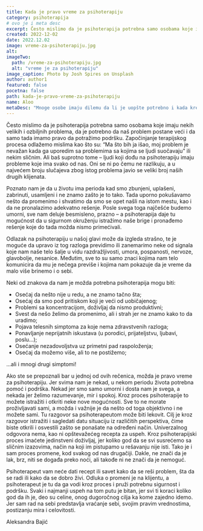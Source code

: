 ```yaml
---
title: Kada je pravo vreme za psihoterapiju
category: psihoterapija
# ovo je i meta desc
excerpt: Često mislimo da je psihoterapija potrebna samo osobama koje imaju nekih velikih i ozbiljnih problema...
created: 2022-12-02
date: 2022.12.02
image: vreme-za-psihoterapiju.jpg
alt:
imageTwo:
  path: /vreme-za-psihoterapiju.jpg
  alt: "vreme je za psihoterapiju"
image_caption: Photo by Josh Spires on Unsplash
author: author1
featured: false
pocetna: false
path: kada-je-pravo-vreme-za-psihoterapiju
name: Aloo
metaDesc: "Mnoge osobe imaju dilemu da li je uopšte potrebno i kada krenuti na psihoterapiju. Navešćemo neke od znakova kada je možda potrebno potražiti pomoć stručnjaka."
---
```


Često mislimo da je psihoterapija potrebna samo osobama koje imaju nekih velikih i ozbiljnih problema, da je potrebno da naš problem postane veći i da samo tada imamo pravo da potražimo podršku. Započinjanje terapijskog procesa odlažemo mislima kao što su: “Ma što bih ja išao, moj problem je nevažan kada ga uporedim sa problemima sa kojima se ljudi suočavaju” ili nekim sličnim. Ali baš suprotno tome –  ljudi koji dođu na psihoterapiju imaju probleme koje ima svako od nas. Oni se ni po čemu ne razlikuju, a u najvećem broju slučajeva zbog istog problema javio se veliki broj naših drugih klijenata.

Poznato nam je da u životu ima perioda kad smo zbunjeni, uplašeni, zabrinuti, usamljeni i ne znamo zašto je to tako. Tada uporno pokušavamo nešto da promenimo i shvatimo da smo se opet našli na istom mestu, kao i da ne pronalazimo adekvatno rešenje. Posle svega toga najčešće budemo umorni, sve nam deluje besmisleno, prazno – a psihoterapija daje tu mogućnost da u sigurnom okruženju istražimo naše brige i pronađemo rešenje koje do tada možda nismo primećivali.

Odlazak na psihoterapiju u našoj glavi može da izgleda strašno, te je moguće da upravo iz tog razloga previdimo ili zanemarimo neke od signala koje nam naše telo šalje u vidu razdražljivosti, umora, pospanosti, nervoze, glavobolje, nesanice. Međutim, sve to su samo znaci kojima nam telo komunicira da mu je nečega previše i kojima nam pokazuje da je vreme da malo više brinemo i o sebi.

Neki od znakova da nam je možda potrebna psihoterapija mogu biti: 

- Osećaj da nešto nije u redu, a ne znamo tačno šta;
- Osećaj da smo pod pritiskom koji je veći od uobičajenog; 
- Problemi sa koncentracijom, doživljaj da nismo produktivni;
- Svest da nešo želimo da promenimo, ali i strah jer ne znamo kako to da uradimo;
- Pojava telesnih simptoma za koje nema zdravstvenih razloga; 
- Ponavljanje neprijatnih iskustava (u porodici, prijateljstvu, ljubavi, poslu...);
- Osećanje nezadovoljstva uz primetni pad raspoloženja;
- Osećaj da možemo više, ali to ne postižemo;

...ali i mnogi drugi simptomi!

Ako ste se prepoznali bar u jednoj od ovih rečenica, možda je pravo vreme za psihoterapiju. Jer svima nam je nekad, u nekom periodu života potrebna pomoć i podrška. Nekad jer smo samo umorni i dosta nam je svega, a nekada jer želimo razumevanje, mir i spokoj. Kroz proces psihoterapije to možete istražiti i otkriti neke nove mogućnosti. Sve to ne morate proživljavati sami, a možda i važnije je da nešto od toga objektivno i ne možete sami. Tu razgovor sa psihoterapeutom može biti lekovit. Cilj je kroz razgovor istražiti i sagledati datu situaciju iz različitih perspektiva, čime biste otkrili i osvestili zašto se ponašate na određeni način. Univerzalnog odgovora nema, kao ni opštevažećeg recepta za uspeh. Kroz psihoterapijski proces imaćete jedinstveni doživljaj, jer koliko god da se svi susrećemo sa sličnim izazovima, način na koji im pistupamo u rešavanju nije isti. Tako je i sam proces promene, kod svakog od nas drugačiji. Dakle, ne znači da je lak, brz, niti se događa preko noći, ali takođe ni ne znači da je nemoguć.

Psihoterapeut vam neće dati recept ili savet kako da se reši problem, šta da se radi ili kako da se dobro živi. Odluka o promeni je na klijentu, a psihoterapeut je tu da ga vodi  kroz proces i pruži potrebnu sigurnost i podršku. Svaki i najmanji uspeh na tom putu je bitan, jer svi ti koraci koliko god da ih je, deo su celine, onog dugoročnog cilja ka kome zajedno idemo. Jer sam rad na sebi predstavlja vraćanje sebi, svojim pravim vrednostima, postizanju mira i celovitosti.


Aleksandra Bajić

